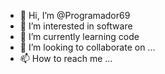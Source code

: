 - 👋 Hi, I’m @Programador69
- 👀 I’m interested in software
- 🌱 I’m currently learning code
- 💞️ I’m looking to collaborate on ...
- 📫 How to reach me ... 

<!---
Programador69/Programador69 is a ✨ special ✨ repository because its `README.md` (this file) appears on your GitHub profile.
You can click the Preview link to take a look at your changes.
--->
